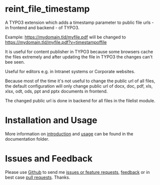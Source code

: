 reint_file_timestamp
======================

A TYPO3 extension which adds a timestamp parameter to public file urls - in frontend and backend - of TYPO3.

Example: https://mydomain.tld/myfile.pdf will be changed to https://mydomain.tld/myfile.pdf?v=timestampoffile

It is useful for content publisher in TYPO3 because some browsers cache the files extremely and after updating the file in TYPO3 the changes can't bee seen.

Useful for editors e.g. in Intranet systems or Corporate websites.

Because most of the time it's not useful to change the public url of all files, the default configuration will only change public url of docx, doc, pdf, xls, xlsx, odt, ods, ppt and pptx documents in frontend.

The changed public url is done in backend for all files in the filelist module.

Installation and Usage
======================

More information on [introduction](Documentation/Introduction/Index.rst) and [usage](Documentation/Administrator/Index.rst) 
can be found in the documentation folder.

Issues and Feedback
======================

Please use [Github](https://github.com/Kephson/reint_file_timestamp/issues) to send me [issues or feature requests](https://github.com/Kephson/reint_file_timestamp/issues), [feedback](https://github.com/Kephson) or in best case [pull requests](https://github.com/Kephson/reint_file_timestamp/pulls). Thanks.

